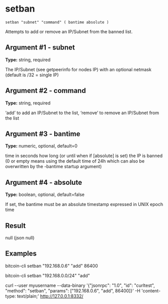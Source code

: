 # setban

`setban "subnet" "command" ( bantime absolute )`

Attempts to add or remove an IP/Subnet from the banned list.

## Argument #1 - subnet

**Type:** string, required

The IP/Subnet (see getpeerinfo for nodes IP) with an optional netmask (default is /32 = single IP)

## Argument #2 - command

**Type:** string, required

‘add’ to add an IP/Subnet to the list, ‘remove’ to remove an IP/Subnet from the list

## Argument #3 - bantime

**Type:** numeric, optional, default=0

time in seconds how long (or until when if \[absolute\] is set) the IP is banned (0 or empty means using the default time of 24h which can also be overwritten by the -bantime startup argument)

## Argument #4 - absolute

**Type:** boolean, optional, default=false

If set, the bantime must be an absolute timestamp expressed in UNIX epoch time

## Result

null    (json null)

## Examples

bitcoin-cli setban "192.168.0.6" "add" 86400

bitcoin-cli setban "192.168.0.0/24" "add"

curl --user myusername --data-binary '{"jsonrpc": "1.0", "id": "curltest", "method": "setban", "params": ["192.168.0.6", "add", 86400]}' -H 'content-type: text/plain;' http://127.0.0.1:8332/